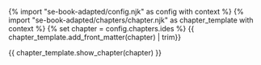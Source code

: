 {% import "se-book-adapted/config.njk" as config with context %}
{% import "se-book-adapted/chapters/chapter.njk" as chapter_template with context %}
{% set chapter = config.chapters.ides %}
<frontmatter>
{{ chapter_template.add_front_matter(chapter) | trim}}
</frontmatter>

{{ chapter_template.show_chapter(chapter) }}